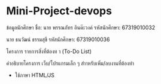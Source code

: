 # Mini-Project-devops

ข้อมูลนักศึกษา
ชื่อ: นาย พรรณภัทร อินต๊ะวงค์
รหัสนักศึกษา: 67319010032

นาย ธนวัฒน์ ธรรมสุขี 
รหัสนักศึกษา: 67319010036

โครงการ รายการสิ่งที่ต้องท า (To-Do List)

คำอธิบายโครงการ
เว็บ/โปรแกรมเล็ก ๆ สำาหรับเพิ่ม/ลบงานที่ต้องทำ
- ใช้ภาษา HTML/JS
